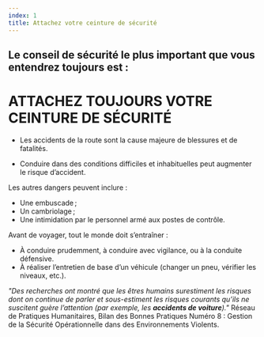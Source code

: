 ```yaml
---
index: 1
title: Attachez votre ceinture de sécurité
---
```

## Le conseil de sécurité le plus important que vous entendrez toujours est :

# ATTACHEZ TOUJOURS VOTRE CEINTURE DE SÉCURITÉ

*   Les accidents de la route sont la cause majeure de blessures et de fatalités.

*   Conduire dans des conditions difficiles et inhabituelles peut augmenter le risque d’accident.

Les autres dangers peuvent inclure :

*   Une embuscade ;
*   Un cambriolage ;
*   Une intimidation par le personnel armé aux postes de contrôle.

Avant de voyager, tout le monde doit s’entraîner :

*   À conduire prudemment, à conduire avec vigilance, ou à la conduite défensive. 
*   À réaliser l’entretien de base d’un véhicule (changer un pneu, vérifier les niveaux, etc.).

*"Des recherches ont montré que les êtres humains surestiment les risques dont on continue de parler et sous-estiment les risques courants qu’ils ne suscitent guère l’attention (par exemple, les **accidents de voiture**)."* Réseau de Pratiques Humanitaires, Bilan des Bonnes Pratiques Numéro 8 : Gestion de la Sécurité Opérationnelle dans des Environnements Violents.
